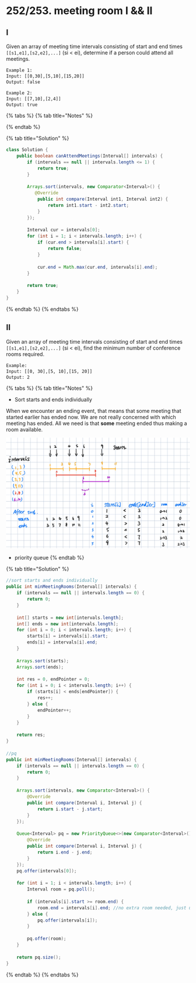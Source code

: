 # 252/253. meeting room I && II

## I

Given an array of meeting time intervals consisting of start and end times `[[s1,e1],[s2,e2],...]` (si < ei), determine if a person could attend all meetings.

```
Example 1:
Input: [[0,30],[5,10],[15,20]]
Output: false
```

```
Example 2:
Input: [[7,10],[2,4]]
Output: true
```

{% tabs %}
{% tab title="Notes" %}

{% endtab %}

{% tab title="Solution" %}
```java
class Solution {
    public boolean canAttendMeetings(Interval[] intervals) {
        if (intervals == null || intervals.length <= 1) {
            return true;
        }
        
        Arrays.sort(intervals, new Comparator<Interval>() {
           @Override
            public int compare(Interval int1, Interval int2) {
                return int1.start - int2.start;
            }
        });
        
        Interval cur = intervals[0];
        for (int i = 1; i < intervals.length; i++) {
            if (cur.end > intervals[i].start) {
                return false;
            }
            
            cur.end = Math.max(cur.end, intervals[i].end);
        }
        
        return true;
    }
}
```
{% endtab %}
{% endtabs %}

## II

Given an array of meeting time intervals consisting of start and end times `[[s1,e1],[s2,e2],...]` (si < ei), find the minimum number of conference rooms required.

```
Example:
Input: [[0, 30],[5, 10],[15, 20]]
Output: 2
```

{% tabs %}
{% tab title="Notes" %}
* Sort starts and ends individually

When we encounter an ending event, that means that some meeting that started earlier has ended now. We are not really concerned with which meeting has ended. All we need is that **some** meeting ended thus making a room available.

![](../../.gitbook/assets/image.png)

* priority queue
{% endtab %}

{% tab title="Solution" %}
```java
//sort starts and ends individually 
public int minMeetingRooms(Interval[] intervals) {
    if (intervals == null || intervals.length == 0) {
        return 0;
    }

    int[] starts = new int[intervals.length];
    int[] ends = new int[intervals.length];
    for (int i = 0; i < intervals.length; i++) {
        starts[i] = intervals[i].start;
        ends[i] = intervals[i].end;
    }

    Arrays.sort(starts);
    Arrays.sort(ends);

    int res = 0, endPointer = 0;
    for (int i = 0; i < intervals.length; i++) {
        if (starts[i] < ends[endPointer]) {
            res++;
        } else {
            endPointer++;
        }
    }

    return res;
}

//pq
public int minMeetingRooms(Interval[] intervals) {
    if (intervals == null || intervals.length == 0) {
        return 0;
    }

    Arrays.sort(intervals, new Comparator<Interval>() {
        @Override
        public int compare(Interval i, Interval j) {
            return i.start - j.start;
        }
    });

    Queue<Interval> pq = new PriorityQueue<>(new Comparator<Interval>() {
        @Override
        public int compare(Interval i, Interval j) {
            return i.end - j.end;
        }
    });
    pq.offer(intervals[0]);

    for (int i = 1; i < intervals.length; i++) {
        Interval room = pq.poll();

        if (intervals[i].start >= room.end) {
            room.end = intervals[i].end; //no extra room needed, just update the time for the room
        } else {
            pq.offer(intervals[i]);
        }

        pq.offer(room);
    }

    return pq.size();
}
```
{% endtab %}
{% endtabs %}

